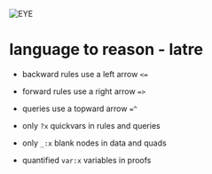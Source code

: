 ![EYE](https://josd.github.io/images/eye.png)

# language to reason - latre

- backward rules use a left arrow `<=`
- forward rules use a right arrow `=>`
- queries use a topward arrow `=^`


- only `?x` quickvars in rules and queries
- only `_:x` blank nodes in data and quads
- quantified `var:x` variables in proofs
